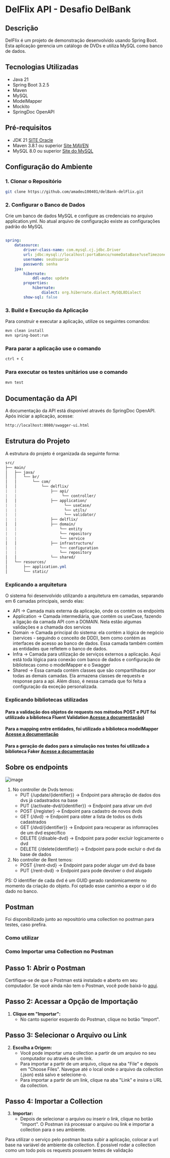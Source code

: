 # DelFlix API - Desafio DelBank

## Descrição
DelFlix é um projeto de demonstração desenvolvido usando Spring Boot. Esta aplicação gerencia um catálogo de DVDs e utiliza MySQL como banco de dados.

## Tecnologias Utilizadas
- Java 21
- Spring Boot 3.2.5
- Maven
- MySQL 
- ModelMapper
- Mockito
- SpringDoc OpenAPI

## Pré-requisitos
- JDK 21 [SITE Oracle](https://www.oracle.com/br/java/technologies/downloads/)
- Maven 3.8.1 ou superior [Site MAVEN](https://maven.apache.org/download.cgi)
- MySQL 8.0 ou superior [Site do MySQL](https://www.mysql.com/downloads/)

## Configuração do Ambiente

### 1. Clonar o Repositório
```sh
git clone https://github.com/amadeu100401/delBank-delFlix.git
```

### 2. Configurar o Banco de Dados
Crie um banco de dados MySQL e configure as credenciais no arquivo application.yml.
No atual arquivo de configuração existe as configurações padrão do MySQL

```yaml

spring:
    datasource:
        driver-class-name: com.mysql.cj.jdbc.Driver
        url: jdbc:mysql://localhost:portaBanco/nomeDataBase?useTimezone=true@serverTimeZone=UTC
        username: seuUsuario
        password: senha
    jpa: 
        hibernate:
            ddl-auto: update
        properties:
            hibernate:
                dialect: org.hibernate.dialect.MySQL8Dialect
        show-sql: false
```
### 3. Build e Execução da Aplicação
Para construir e executar a aplicação, utilize os seguintes comandos:
```sh
mvn clean install
mvn spring-boot:run
```
### Para parar a aplicação use o comando
```sh
ctrl + C
```
### Para executar os testes unitários use o comando
```sh
mvn test
```
## Documentação da API
A documentação da API está disponível através do SpringDoc OpenAPI. Após iniciar a aplicação, acesse:
```sh
http://localhost:8080/swagger-ui.html
```
## Estrutura do Projeto
A estrutura do projeto é organizada da seguinte forma:
``` css
src/
├── main/
│   ├── java/
│   │   └── br/
│   │       └── com/
│   │           └── delflix/
|   |               ├── api/
|   |                    └── controller/
│   │               ├── application/
|   |                     └── useCase/
|   |                     └── utils/
|   |                     └── validator/
|   |               ├── delflix/
│   │               ├── domain/
|   |                   └── entity
|   |                   └── repository
|   |                   └── service
│   │               ├── infrastructure/
|   |                   └── configuration
|   |                   └── repository
│   │               └── shared/
│   └── resources/
│       ├── application.yml
│       └── static/
```
### Explicando a arquitetura
O sistema foi desenvolvido utilizando a arquitetura em camadas, separando em 6 camadas principais, sendo elas:
- API -> Camada mais externa da aplicação, onde os contém os endpoints
- Application -> Camada intermediária, que contém os useCase, fazendo a ligação da camada API com a DOMAIN. Nela estão algumas validações e a chamada dos services
- Domain -> Camada principal do sistema: ela contém a lógica de negócio (services - seguindo o conceito de DDD), bem como contém as interfaces de acesso ao banco de dados. Essa camada também contém as entidades que refletem o banco de dados.
- Infra -> Camada para utilização de serviços externos a aplicação. Aqui está toda lógica para conexão com banco de dados e configuração de bibliotecas como o modelMapper e o Swagger
- Shared -> Essa camada contém classes que são compartilhadas por todas as demais camadas. Ela armazena classes de requests e response para a api. Além disso, é nessa camada que foi feita a configuração da exceção personalizada.

### Explicando bibliotecas utilizadas
#### Para a validação dos objetos de requests nos métodos POST e PUT foi utlilizado a biblioteca Fluent Validation [Acesse a documentação](https://mvallim.github.io/java-fluent-validator/))
#### Para a mapping entre entidades, foi utilizado a biblioteca modelMapper [Acesse a documentação](https://modelmapper.org/)
#### Para a geração de dados para a simulação nos testes foi utilizado a biblioteca Faker [Acesse a documentação](https://github.com/DiUS/java-faker)

## Sobre os endpoints 
![image](https://github.com/amadeu100401/delBank-delFlix/assets/54649985/33087ba7-96b1-4da7-abc9-78d3c8eaada8)

1. No controller de Dvds temos:
    - PUT {/update/{identifier}} -> Endpoint para alteração de dados dos dvs já cadastrados na base
    - PUT {/activate-dvd/{identifier}} -> Endpoint para ativar um dvd
    - POST {/register} -> Endpoint para cadastro de novos dvds
    - GET {/dvd} -> Endpoint para obter a lista de todos os dvds cadastrados
    - GET {/dvd/{identifier}} -> Endpoint para recuperar as infomrações de um dvd específico
    - DELETE {/disable-dvd} -> Endpoint para poder excluir logicamente o dvd
    - DELETE {/delete{identifier}} -> Endpoint para pode excluir o dvd da base de dados
2. No controller de Rent temos:
    - POST {/rent-dvd} -> Endpoint para poder alugar um dvd da base
    - PUT {/rent-dvd} -> Endpoint para pode devolver o dvd alugado

PS: O identifier de cada dvd é um GUID gerado randomicamente no momento da criação do objeto. Foi optado esse caminho a expor o id do dado no banco.
      
## Postman
Foi disponibilizado junto ao repositório uma collection no postman para testes, caso prefira.
### Como utilizar
### Como Importar uma Collection no Postman
## Passo 1: Abrir o Postman
Certifique-se de que o Postman está instalado e aberto em seu computador. Se você ainda não tem o Postman, você pode baixá-lo [aqui](https://www.postman.com/downloads/).

## Passo 2: Acessar a Opção de Importação

1. **Clique em "Importar":**
   - No canto superior esquerdo do Postman, clique no botão "Import".

## Passo 3: Selecionar o Arquivo ou Link

2. **Escolha a Origem:**
   - Você pode importar uma collection a partir de um arquivo no seu computador ou através de um link. 
   - Para importar a partir de um arquivo, clique na aba "File" e depois em "Choose Files". Navegue até o local onde o arquivo da collection (.json) está salvo e selecione-o.
   - Para importar a partir de um link, clique na aba "Link" e insira o URL da collection. 

## Passo 4: Importar a Collection

3. **Importar:**
   - Depois de selecionar o arquivo ou inserir o link, clique no botão "Import". O Postman irá processar o arquivo ou link e importar a collection para o seu ambiente.

Para utilizar o serviço pelo postman basta subir a aplicação, colocar a url base na variável de ambiente da collection.
É possível rodar a collection como um todo pois os requests possuem testes de validação
